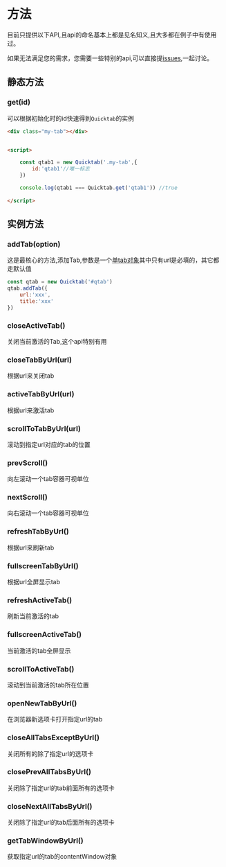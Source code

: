 # 方法

目前只提供以下API,且api的命名基本上都是见名知义,且大多都在例子中有使用过。


如果无法满足您的需求，您需要一些特别的api,可以直接提[issues](https://gitee.com/ajiho/quicktab/issues),一起讨论。



## 静态方法



### get(id)

可以根据初始化时的id快速得到`Quicktab`的实例

```html
<div class="my-tab"></div>


<script>

    const qtab1 = new Quicktab('.my-tab',{
        id:'qtab1'//唯一标志
    })

    console.log(qtab1 === Quicktab.get('qtab1')) //true
    
</script>
```


## 实例方法

### addTab(option)



这是最核心的方法,添加Tab,参数是一个[单tab对象](options.html#单tab默认选项)其中只有url是必填的，其它都走默认值


```js
const qtab = new Quicktab('#qtab')
qtab.addTab({
    url:'xxx',
    title:'xxx'
})
```


### closeActiveTab()

关闭当前激活的Tab,这个api特别有用


### closeTabByUrl(url)

根据url来关闭tab

### activeTabByUrl(url)

根据url来激活tab

### scrollToTabByUrl(url)

滚动到指定url对应的tab的位置

### prevScroll()

向左滚动一个tab容器可视单位

### nextScroll()

向右滚动一个tab容器可视单位

### refreshTabByUrl()
根据url来刷新tab
### fullscreenTabByUrl()
根据url全屏显示tab
### refreshActiveTab()
刷新当前激活的tab
### fullscreenActiveTab()
当前激活的tab全屏显示
### scrollToActiveTab()
滚动到当前激活的tab所在位置
### openNewTabByUrl()
在浏览器新选项卡打开指定url的tab
### closeAllTabsExceptByUrl()
关闭所有的除了指定url的选项卡
### closePrevAllTabsByUrl()
关闭除了指定url的tab前面所有的选项卡
### closeNextAllTabsByUrl()
关闭除了指定url的tab后面所有的选项卡
### getTabWindowByUrl()
获取指定url的tab的contentWindow对象


